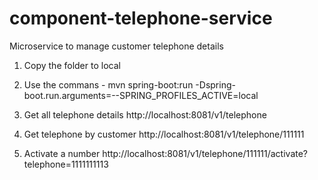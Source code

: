 # component-telephone-service
Microservice to manage customer telephone details


1. Copy the folder to local
2. Use the commans  - mvn spring-boot:run -Dspring-boot.run.arguments=--SPRING_PROFILES_ACTIVE=local

3. Get all telephone details
http://localhost:8081/v1/telephone

4. Get telephone by customer
http://localhost:8081/v1/telephone/111111

5. Activate a number
http://localhost:8081/v1/telephone/111111/activate?telephone=1111111113



